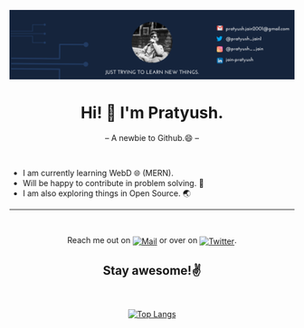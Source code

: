 ![banner](https://github.com/pratyushjain122/pratyushjain122/blob/master/banner.png)
<h1 align='center'> Hi! 👋 I'm Pratyush.</h1>
<p align='center'> &ndash;  A newbie to Github.😄 &ndash; </p>
<p>&nbsp;</p>
<p>
<ul>
<li>I am currently learning WebD 🌐 (MERN).</li>
<li>Will be happy to contribute in problem solving. 🧩</li>
<li>I am also exploring things in Open Source. 🌏</li>
</ul>
</p>
<hr>
<p>&nbsp;</p>
<p align='center'>Reach me out on <a href="mailto: pratyush.jain2001@gmail.com"><img align="center" alt="Mail" width="20px" src="https://image.flaticon.com/icons/svg/732/732200.svg"></a> or over on <a href="https://twitter.com/pratyush_jain1"><img alt="Twitter" align="center" width="20px" src="https://image.flaticon.com/icons/svg/733/733579.svg"></a>.</p>

<h2 align='center'>Stay awesome!✌</h2>
<p>&nbsp;</p>

<div align="center"> 

 [![Top Langs](https://github-readme-stats.vercel.app/api/top-langs/?username=pratyushjain122&layout=compact&theme=prussian)](https://github.com/anuraghazra/github-readme-stats) 
</div>
